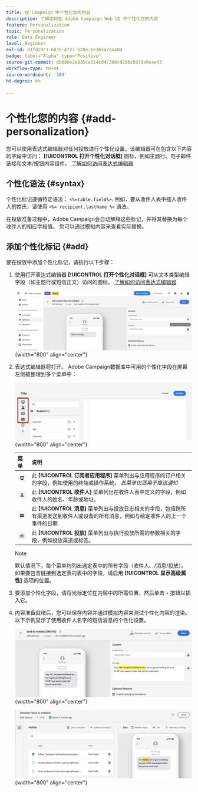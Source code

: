 ```yaml
---
title: 在 Campaign 中个性化您的内容
description: 了解如何在 Adobe Campaign Web UI 中个性化您的内容
feature: Personalization
topic: Personalization
role: Data Engineer
level: Beginner
exl-id: d1fd20c1-6835-4727-b20e-6e365a7aaa04
badge: label="Alpha" type="Positive"
source-git-commit: dbb86e2e835ce114cd47380cd256c5873a9eae43
workflow-type: tm+mt
source-wordcount: '384'
ht-degree: 6%

---
```



# 个性化您的内容 {#add-personalization}

您可以使用表达式编辑器对任何投放进行个性化设置，该编辑器可在包含以下内容的字段中访问： **[!UICONTROL 打开个性化对话框]** 图标，例如主题行、电子邮件链接和文本/按钮内容组件。 [了解如何访问表达式编辑器](gs-personalization.md/#access)

## 个性化语法 {#syntax}

个性化标记遵循特定语法： `<%=table.field%>`. 例如，要从收件人表中插入收件人的姓氏，请使用 `<%= recipient.lastName %>` 语法。

在投放准备过程中，Adobe Campaign会自动解释这些标记，并将其替换为每个收件人的相应字段值。 您可以通过模拟内容来查看实际替换。

## 添加个性化标记 {#add}

要在投放中添加个性化标记，请执行以下步骤：

1. 使用打开表达式编辑器 **[!UICONTROL 打开个性化对话框]** 可从文本类型编辑字段（如主题行或短信正文）访问的图标。 [了解如何访问表达式编辑器](gs-personalization.md/#access)

   ![](assets/perso-access.png){width="800" align="center"}

1. 表达式编辑器将打开。 Adobe Campaign数据库中可用的个性化字段在屏幕左侧被整理到多个菜单中：

   ![](assets/perso-insert-field.png){width="800" align="center"}

   | 菜单 | 说明 |
   |-----|------------|
   | ![](assets/do-not-localize/perso-subscribers-menu.png) | 此 **[!UICONTROL 订阅者应用程序]** 菜单列出与应用程序的订户相关的字段，例如使用的终端或操作系统。 *此菜单仅适用于推送通知* |
   | ![](assets/do-not-localize/perso-recipients-menu.png) | 此 **[!UICONTROL 收件人]** 菜单列出在收件人表中定义的字段，例如收件人的姓名、年龄或地址。 |
   | ![](assets/do-not-localize/perso-message-menu.png) | 此 **[!UICONTROL 消息]** 菜单列出与投放日志相关的字段，包括跨所有渠道发送到收件人或设备的所有消息，例如与给定收件人的上一个事件的日期 |
   | ![](assets/do-not-localize/perso-delivery-menu.png) | 此 **[!UICONTROL 投放]** 菜单列出与执行投放所需的参数相关的字段，例如投放渠道或标签。 |

   >[!NOTE]
   >
   >默认情况下，每个菜单均列出选定表中的所有字段（收件人、/消息/投放）。 如果要包含链接到选定表的表中的字段，请启用 **[!UICONTROL 显示高级属性]** 选项的位置。

1. 要添加个性化字段，请将光标定位在内容中的所需位置，然后单击 `+` 按钮以插入它。

1. 内容准备就绪后，您可以保存内容并通过模拟内容来测试个性化内容的渲染。 以下示例显示了使用收件人名字的短信消息的个性化设置。

   ![](assets/perso-preview1.png){width="800" align="center"}

   ![](assets/perso-preview2.png){width="800" align="center"}
